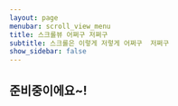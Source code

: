 ```yaml
---
layout: page
menubar: scroll_view_menu
title: 스크롤뷰 어쩌구 저쩌구
subtitle: 스크롤은 이렇게 저렇게 어쩌구  저쩌구
show_sidebar: false
---
```


## 준비중이에요~!